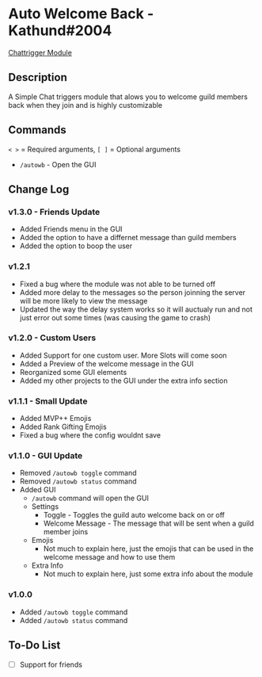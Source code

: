 # Auto Welcome Back - Kathund#2004

[Chattrigger Module](https://www.chattriggers.com/modules/v/AutoWelcomeBack)

## Description

A Simple Chat triggers module that alows you to welcome guild members back when they join and is highly customizable

## Commands

`< >` = Required arguments, `[ ]` = Optional arguments

- `/autowb` - Open the GUI

## Change Log

### v1.3.0 - Friends Update

- Added Friends menu in the GUI
- Added the option to have a differnet message than guild members
- Added the option to boop the user

### v1.2.1

- Fixed a bug where the module was not able to be turned off
- Added more delay to the messages so the person joinning the server will be more likely to view the message
- Updated the way the delay system works so it will auctualy run and not just error out some times (was causing the game to crash)

### v1.2.0 - Custom Users

- Added Support for one custom user. More Slots will come soon
- Added a Preview of the welcome message in the GUI
- Reorganized some GUI elements
- Added my other projects to the GUI under the extra info section

### v1.1.1 - Small Update

- Added MVP++ Emojis
- Added Rank Gifting Emojis
- Fixed a bug where the config wouldnt save

### v1.1.0 - GUI Update

- Removed `/autowb toggle` command
- Removed `/autowb status` command
- Added GUI
  - `/autowb` command will open the GUI
  - Settings
    - Toggle - Toggles the guild auto welcome back on or off
    - Welcome Message - The message that will be sent when a guild member joins
  - Emojis
    - Not much to explain here, just the emojis that can be used in the welcome message and how to use them
  - Extra Info
    - Not much to explain here, just some extra info about the module

### v1.0.0

- Added `/autowb toggle` command
- Added `/autowb status` command

## To-Do List

- [ ] Support for friends
